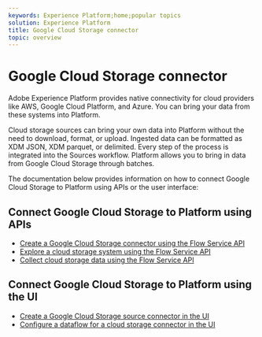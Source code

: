 ```yaml
---
keywords: Experience Platform;home;popular topics
solution: Experience Platform
title: Google Cloud Storage connector
topic: overview
---
```


# Google Cloud Storage connector

Adobe Experience Platform provides native connectivity for cloud providers like AWS, Google Cloud Platform, and Azure. You can bring your data from these systems into Platform.

Cloud storage sources can bring your own data into Platform without the need to download, format, or upload. Ingested data can be formatted as XDM JSON, XDM parquet, or delimited. Every step of the process is integrated into the Sources workflow. Platform allows you to bring in data from Google Cloud Storage through batches.

The documentation below provides information on how to connect Google Cloud Storage to Platform using APIs or the user interface:

## Connect Google Cloud Storage to Platform using APIs

- [Create a Google Cloud Storage connector using the Flow Service API](../../tutorials/api/create/cloud-storage/google.md)
- [Explore a cloud storage system using the Flow Service API](../../tutorials/api/explore/cloud-storage.md)
- [Collect cloud storage data using the Flow Service API](../../tutorials/api/collect/cloud-storage.md)

## Connect Google Cloud Storage to Platform using the UI

- [Create a Google Cloud Storage source connector in the UI](../../tutorials/ui/create/cloud-storage/google-cloud-storage.md)
- [Configure a dataflow for a cloud storage connector in the UI](../../tutorials/ui/dataflow/batch/cloud-storage.md)